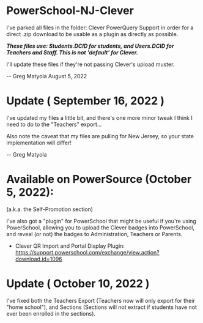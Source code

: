 # PowerSchool-NJ-Clever

I've parked all files in the folder: Clever PowerQuery Support in order for a direct .zip download to be usable as a plugin as directly as possible.

***These files use: Students.DCID for students, and Users.DCID for Teachers and Staff. This is not 'default' for Clever.***

I'll update these files if they're not passing Clever's upload muster.

-- Greg Matyola
August 5, 2022

# Update ( September 16, 2022 )

I've updated my files a little bit, and there's one more minor tweak I think I need to do to the "Teachers" export...

Also note the caveat that my files are pulling for New Jersey, so your state implementation will differ!

-- Greg Matyola

# Available on PowerSource (October 5, 2022):
(a.k.a. the Self-Promotion section)

I've also got a "plugin" for PowerSchool that might be useful if you're using PowerSchool, allowing you to upload the Clever badges into PowerSchool, and reveal (or not) the badges to Administration, Teachers or Parents.

* Clever QR Import and Portal Display Plugin:
  https://support.powerschool.com/exchange/view.action?download.id=1096

# Update ( October 10, 2022 ) 
I've fixed both the Teachers Export (Teachers now will only export for their "home school"), and Sections (Sections will not extract if students have not ever been enrolled in the sections).
